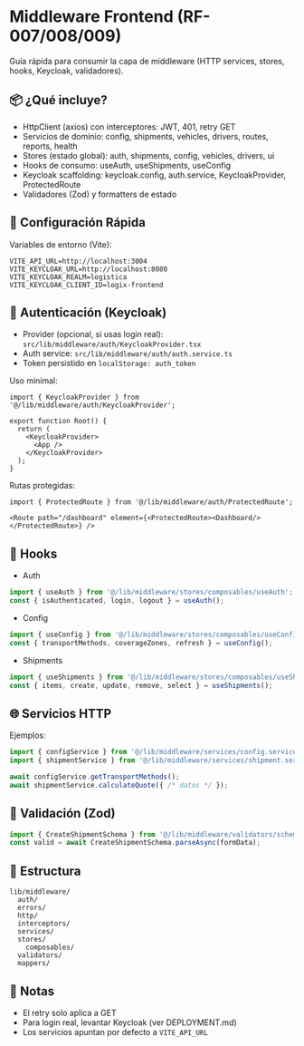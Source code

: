 # Middleware Frontend (RF-007/008/009)

Guía rápida para consumir la capa de middleware (HTTP services, stores, hooks, Keycloak, validadores).

## 📦 ¿Qué incluye?
- HttpClient (axios) con interceptores: JWT, 401, retry GET
- Servicios de dominio: config, shipments, vehicles, drivers, routes, reports, health
- Stores (estado global): auth, shipments, config, vehicles, drivers, ui
- Hooks de consumo: useAuth, useShipments, useConfig
- Keycloak scaffolding: keycloak.config, auth.service, KeycloakProvider, ProtectedRoute
- Validadores (Zod) y formatters de estado

## 🚀 Configuración Rápida

Variables de entorno (Vite):
```
VITE_API_URL=http://localhost:3004
VITE_KEYCLOAK_URL=http://localhost:8080
VITE_KEYCLOAK_REALM=logistica
VITE_KEYCLOAK_CLIENT_ID=logix-frontend
```

## 🔐 Autenticación (Keycloak)

- Provider (opcional, si usas login real): `src/lib/middleware/auth/KeycloakProvider.tsx`
- Auth service: `src/lib/middleware/auth/auth.service.ts`
- Token persistido en `localStorage: auth_token`

Uso minimal:
```tsx
import { KeycloakProvider } from '@/lib/middleware/auth/KeycloakProvider';

export function Root() {
  return (
    <KeycloakProvider>
      <App />
    </KeycloakProvider>
  );
}
```

Rutas protegidas:
```tsx
import { ProtectedRoute } from '@/lib/middleware/auth/ProtectedRoute';

<Route path="/dashboard" element={<ProtectedRoute><Dashboard/></ProtectedRoute>} />
```

## 🧰 Hooks

- Auth
```ts
import { useAuth } from '@/lib/middleware/stores/composables/useAuth';
const { isAuthenticated, login, logout } = useAuth();
```

- Config
```ts
import { useConfig } from '@/lib/middleware/stores/composables/useConfig';
const { transportMethods, coverageZones, refresh } = useConfig();
```

- Shipments
```ts
import { useShipments } from '@/lib/middleware/stores/composables/useShipments';
const { items, create, update, remove, select } = useShipments();
```

## 🌐 Servicios HTTP

Ejemplos:
```ts
import { configService } from '@/lib/middleware/services/config.service';
import { shipmentService } from '@/lib/middleware/services/shipment.service';

await configService.getTransportMethods();
await shipmentService.calculateQuote({ /* datos */ });
```

## 🧪 Validación (Zod)
```ts
import { CreateShipmentSchema } from '@/lib/middleware/validators/schemas/shipment.schema';
const valid = await CreateShipmentSchema.parseAsync(formData);
```

## 🧭 Estructura
```
lib/middleware/
  auth/
  errors/
  http/
  interceptors/
  services/
  stores/
    composables/
  validators/
  mappers/
```

## 📌 Notas
- El retry solo aplica a GET
- Para login real, levantar Keycloak (ver DEPLOYMENT.md)
- Los servicios apuntan por defecto a `VITE_API_URL`
